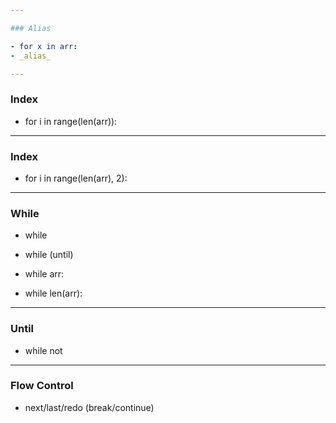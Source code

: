 ```yaml
---

### Alias

- for x in arr:
- _alias_

---
```


### Index

- for i in range(len(arr)):

---

### Index

- for i in range(len(arr), 2):

---

### While

- while

- while (until)

- while arr:

- while len(arr):

---

### Until

- while not

---

### Flow Control

- next/last/redo (break/continue)

<!--

### Labels

---

#### List Comprehensions

- grep
- map
- filter
- vivication?  myList=[0 for i in range(10)]

- arr = range(10)

    with open('foo.txt') as f:
        for line in f:
           dostuff(line)

---

for n in set_of_numbers:
    if isprime(n):
        print "Set contains a prime number"
        break
else:
    print "Set did not contain any prime numbers"

---

no REDO!

try:
finally:

---

with

-->
